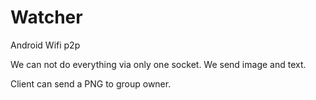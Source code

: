 # Watcher

Android Wifi p2p

We can not do everything via only one socket. We send image and text.

Client can send a PNG to group owner.
